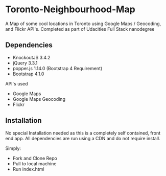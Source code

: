 # Toronto-Neighbourhood-Map
A Map of some cool locations in Toronto using Google Maps / Geocoding, and Flickr API's. Completed as part of Udacities Full Stack nanodegree

## Dependencies
- KnockoutJS 3.4.2
- jQuery 3.3.1
- popper.js 1.14.0 (Bootstrap 4 Requirement)
- Bootstrap 4.1.0

API's used
- Google Maps
- Google Maps Geocoding
- Flickr

## Installation
No special Installation needed as this is a completely self contained, front end app. 
All dependencies are run using a CDN and do not require install.

Simply:
- Fork and Clone Repo
- Pull to local machine
- Run index.html
